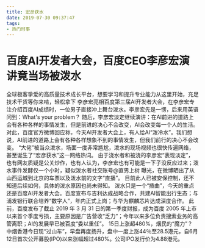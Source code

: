 ```yaml
---
title: 宏彦获水
date: 2019-07-30 09:37:47
tags:
- 热门时事
---
```

# 百度AI开发者大会，百度CEO李彦宏演讲竟当场被泼水
全球极客挚爱的高质量技术成长平台，想要学习和提升专业能力从这里开始，充足技术干货等你来啃，轻松拿下 李彦宏亮相百度第三届AI开发者大会，在李彦宏专注介绍百度AI成绩时，一位男子直接冲上舞台泼水。李彦宏先是一愣，后来用英语问到：What's your problem？
随后，李彦宏淡定继续演讲：在AI前进的道路上会有各种各样的事情发生，但是前进的决心不会改变，AI会改变每一个人的生活。
对此，百度官方微博回应称，今天AI开发者大会上，有人给AI“泼冷水”。我们想说，AI前进的道路上会有各种各样想象不到的事情发生，但我们前行的决心不会改变。
“大佬”被当众泼水，场面一度非常尴尬，泼水的现场视频也很快传遍网络，甚至诞生了“宏彦获水”这一网络热词。
由于浇水者和被浇的李彦宏“表现淡定”，也有网友质疑是公关炒作，也有人认为，李彦宏也有可能是一下子没反应过来；泼水事件发酵仅一个小时，疑似泼水者社交账号@直男上树 曝光，在微博晒出了从山西运城到北京的车票以及泼水前的文字“直播”。
目前此人已被安保控制，还不知道后续如何，具体的泼水原因也尚未得知。
泼水只是一个“插曲”，今天的重点还是百度AI开发者大会。百度宣布与吉利达成战略合作，共建AI智能出行生态；与浦发银行联合培养“数字人”，年内正式上岗；与华为麒麟芯片达成深度合作。
此前，百度发布了截止 2019 年 3 月 31 日的第一季度财报，成为百度 2005 年上市以来首个季度亏损，主要原因是广告营收“乏力”；今年以来多位负责搜索业务的高管离职；AI的发展早已被百度“委以重任”。
15日上涨超480%，烟民的“魔力”？
中烟香港今日现“过山车”，早盘再度扬升，盘中一度上涨44％至28.5港元，自6月12日首次公开募股(IPO)以来涨幅超过480%。公司IPO发行价为4.88港元。
```